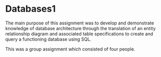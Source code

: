 # Databases1

The main purpose of this assignment was to develop and demonstrate knowledge of database architecture through the translation of an entity 
relationship diagram and associated table specifications to create and query a functioning database using SQL. 

This was a group assignment which consisted of four people.

